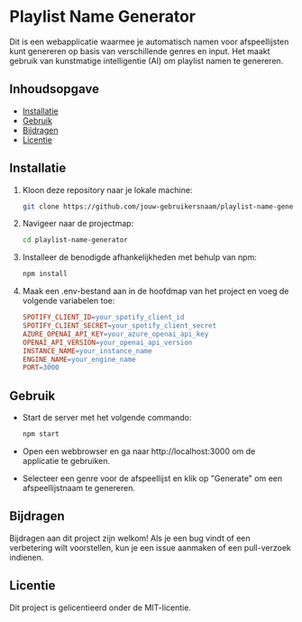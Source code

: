 # Playlist Name Generator

Dit is een webapplicatie waarmee je automatisch namen voor afspeellijsten kunt genereren op basis van verschillende genres en input. Het maakt gebruik van kunstmatige intelligentie (AI) om playlist namen te genereren.

## Inhoudsopgave

- [Installatie](#installatie)
- [Gebruik](#gebruik)
- [Bijdragen](#bijdragen)
- [Licentie](#licentie)

## Installatie

1. Kloon deze repository naar je lokale machine:

    ```bash
    git clone https://github.com/jouw-gebruikersnaam/playlist-name-generator.git
    ```

2. Navigeer naar de projectmap:

    ```bash
    cd playlist-name-generator
    ```

3. Installeer de benodigde afhankelijkheden met behulp van npm:

    ```bash
    npm install
    ```

4. Maak een .env-bestand aan in de hoofdmap van het project en voeg de volgende variabelen toe:

    ```makefile
    SPOTIFY_CLIENT_ID=your_spotify_client_id
    SPOTIFY_CLIENT_SECRET=your_spotify_client_secret
    AZURE_OPENAI_API_KEY=your_azure_openai_api_key
    OPENAI_API_VERSION=your_openai_api_version
    INSTANCE_NAME=your_instance_name
    ENGINE_NAME=your_engine_name
    PORT=3000
    ```

## Gebruik

- Start de server met het volgende commando:

    ```bash
    npm start
    ```

- Open een webbrowser en ga naar http://localhost:3000 om de applicatie te gebruiken.
- Selecteer een genre voor de afspeellijst en klik op "Generate" om een afspeellijstnaam te genereren.

## Bijdragen

Bijdragen aan dit project zijn welkom! Als je een bug vindt of een verbetering wilt voorstellen, kun je een issue aanmaken of een pull-verzoek indienen.

## Licentie

Dit project is gelicentieerd onder de MIT-licentie.
